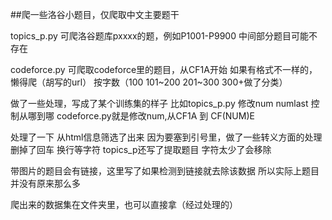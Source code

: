##爬一些洛谷小题目，仅爬取中文主要题干

topics_p.py 可爬洛谷题库pxxxx的题，例如P1001-P9900
中间部分题目可能不存在

codeforce.py 可爬取codeforce里的题目，从CF1A开始  如果有格式不一样的，懒得爬（胡写的url）
按字数（100 101~200 201~300 300+做了分类）

做了一些处理，写成了某个训练集的样子
比如topics_p.py  修改num numlast 控制从哪到哪
codeforce.py就是修改num,从CF1A 到 CF(NUM)E

处理了一下
从html信息筛选了出来
因为要塞到引号里，做了一些转义方面的处理
删掉了回车 换行等字符
topics_p还写了提取题目
字符太少了会移除

带图片的题目会有链接，这里写了如果检测到链接就去除该数据
所以实际上题目并没有原来那么多

爬出来的数据集在文件夹里，也可以直接拿（经过处理的）
